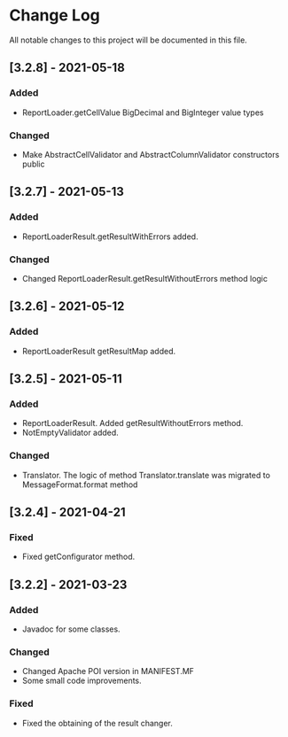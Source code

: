 # Change Log
All notable changes to this project will be documented in this file.

## [3.2.8] - 2021-05-18

### Added
- ReportLoader.getCellValue BigDecimal and BigInteger value types
### Changed
- Make AbstractCellValidator and AbstractColumnValidator constructors public

## [3.2.7] - 2021-05-13

### Added
- ReportLoaderResult.getResultWithErrors added.
### Changed
- Changed ReportLoaderResult.getResultWithoutErrors method logic

## [3.2.6] - 2021-05-12

### Added
- ReportLoaderResult getResultMap added.

## [3.2.5] - 2021-05-11

### Added
- ReportLoaderResult. Added getResultWithoutErrors method.
- NotEmptyValidator added.
### Changed
- Translator. The logic of method Translator.translate was migrated to MessageFormat.format method

## [3.2.4] - 2021-04-21

### Fixed
- Fixed getConfigurator method.

## [3.2.2] - 2021-03-23

### Added
- Javadoc for some classes.
### Changed
- Changed Apache POI version in MANIFEST.MF
- Some small code improvements.
### Fixed
- Fixed the obtaining of the result changer.